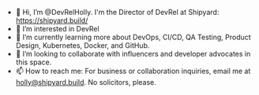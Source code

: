 - 👋 Hi, I’m @DevRelHolly. I'm the Director of DevRel at Shipyard: https://shipyard.build/
- 👀 I’m interested in DevRel
- 🌱 I’m currently learning more about DevOps, CI/CD, QA Testing, Product Design, Kubernetes, Docker, and GitHub.
- 💞️ I’m looking to collaborate with influencers and developer advocates in this space.
- 📫 How to reach me: For business or collaboration inquiries, email me at holly@shipyard.build. No solicitors, please.

<!---
DevRelHolly/DevRelHolly is a ✨ special ✨ repository because its `README.md` (this file) appears on your GitHub profile.
You can click the Preview link to take a look at your changes.
--->
